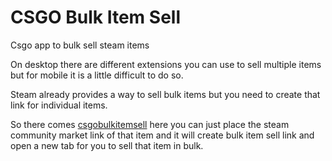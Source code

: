 # CSGO Bulk Item Sell
Csgo app to bulk sell steam items

On desktop there are different extensions you can use to sell multiple items but for mobile it is a little difficult to do so.

Steam already provides a way to sell bulk items but you need to create that link for individual items.

So there comes [csgobulkitemsell](https://csgobulkitemsell.netlify.app/) here you can just place the steam community market link of that item and it will create bulk item sell link and open a new tab for you to sell that item in bulk.
